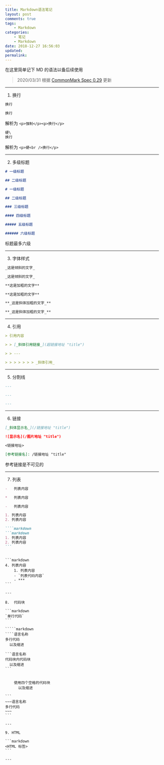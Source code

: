 ```yaml
---
title: Markdown语法笔记
layout: post
comments: true
tags:
    - Markdown
categories:
    - 笔记
    - Markdown
date: 2018-12-27 16:56:03
updated:
permalink:
---
```


在这里简单记下 MD 的语法以备后续使用

> 2020/03/31 根据 [CommonMark Spec 0.29](https://spec.commonmark.org/0.29/) 更新

<!-- more -->

---

1. 换行

```markdown
换行

换行
```

解析为 `<p>强制</p><p>换行</p>`

```markdown
硬\
换行
```

解析为 `<p>硬<br />换行</p>`

---

2. 多级标题

```markdown
# 一级标题

## 二级标题
```

```markdown
# 一级标题

## 二级标题

### 三级标题

#### 四级标题

##### 五级标题

###### 六级标题
```

标题最多六级

---

3. 字体样式

```markdown
_这是倾斜的文字_

_这是倾斜的文字_

**这是加粗的文字**

**这是加粗的文字**

**_这是斜体加粗的文字_**

**_这是斜体加粗的文字_**
```

---

4. 引用

```markdown
> 引用内容

> > [_斜体引用链接_](超链接地址 "title")

> > ---

> > > > > > > _斜体引用_
```

---

5. 分割线

```markdown
---
```

```markdown
---
```

```markdown
---
```

---

6. 链接

```markdown
[_斜体显示名_](/链接地址 "title")
```

```markdown
![显示名](/图片地址 "title")
```

```markdown
<链接地址>
```

```markdown
[参考链接名]: /链接地址 "title"
```

参考链接是不可见的

---

7. 列表

```markdown
-   列表内容

*   列表内容

-   列表内容
```

````markdown
1. 列表内容
2. 列表内容

````markdown
```markdown
1. 列表内容
2. 列表内容
```
````
````

```markdown
4. 列表内容
    1. 列表内容
    - `列表代码内容`
    - ***
```

---

8.  代码块

```markdown
`单行代码`
```

`````markdown
````语言名称
多行代码
  以及缩进

```语言名称
代码块内代码块
  以及缩进
```
````
`````

    使用四个空格的代码块
      以及缩进

```
~~~语言名称
多行代码
~~~
```

---

9. HTML

```markdown
<HTML 标签>
```

---
